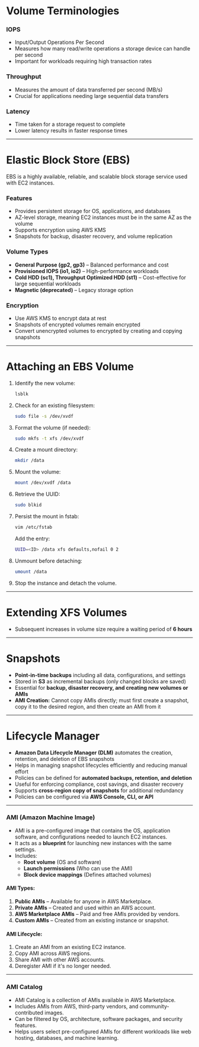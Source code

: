 # Volume Terminologies

### IOPS
- Input/Output Operations Per Second
- Measures how many read/write operations a storage device can handle per second
- Important for workloads requiring high transaction rates

### Throughput
- Measures the amount of data transferred per second (MB/s)
- Crucial for applications needing large sequential data transfers

### Latency
- Time taken for a storage request to complete
- Lower latency results in faster response times

---

# Elastic Block Store (EBS)
EBS is a highly available, reliable, and scalable block storage service used with EC2 instances.

### Features
- Provides persistent storage for OS, applications, and databases
- AZ-level storage, meaning EC2 instances must be in the same AZ as the volume
- Supports encryption using AWS KMS
- Snapshots for backup, disaster recovery, and volume replication

### Volume Types
- **General Purpose (gp2, gp3)** – Balanced performance and cost
- **Provisioned IOPS (io1, io2)** – High-performance workloads
- **Cold HDD (sc1), Throughput Optimized HDD (st1)** – Cost-effective for large sequential workloads
- **Magnetic (deprecated)** – Legacy storage option

### Encryption
- Use AWS KMS to encrypt data at rest
- Snapshots of encrypted volumes remain encrypted
- Convert unencrypted volumes to encrypted by creating and copying snapshots

---

# Attaching an EBS Volume
1. Identify the new volume:
   ```bash
   lsblk
   ```
2. Check for an existing filesystem:
   ```bash
   sudo file -s /dev/xvdf
   ```
3. Format the volume (if needed):
   ```bash
   sudo mkfs -t xfs /dev/xvdf
   ```
4. Create a mount directory:
   ```bash
   mkdir /data
   ```
5. Mount the volume:
   ```bash
   mount /dev/xvdf /data
   ```
6. Retrieve the UUID:
   ```bash
   sudo blkid
   ```
7. Persist the mount in fstab:
   ```bash
   vim /etc/fstab
   ```
   Add the entry:
   ```bash
   UUID=<ID> /data xfs defaults,nofail 0 2
   ```
8. Unmount before detaching:
   ```bash
   umount /data
   ```
9. Stop the instance and detach the volume.

---

# Extending XFS Volumes
- Subsequent increases in volume size require a waiting period of **6 hours**

---

# Snapshots
- **Point-in-time backups** including all data, configurations, and settings
- Stored in **S3** as incremental backups (only changed blocks are saved)
- Essential for **backup, disaster recovery, and creating new volumes or AMIs**
- **AMI Creation:** Cannot copy AMIs directly; must first create a snapshot, copy it to the desired region, and then create an AMI from it

---

# Lifecycle Manager
- **Amazon Data Lifecycle Manager (DLM)** automates the creation, retention, and deletion of EBS snapshots
- Helps in managing snapshot lifecycles efficiently and reducing manual effort
- Policies can be defined for **automated backups, retention, and deletion**
- Useful for enforcing compliance, cost savings, and disaster recovery
- Supports **cross-region copy of snapshots** for additional redundancy
- Policies can be configured via **AWS Console, CLI, or API**

---

### AMI (Amazon Machine Image)
- AMI is a pre-configured image that contains the OS, application software, and configurations needed to launch EC2 instances.
- It acts as a **blueprint** for launching new instances with the same settings.
- Includes:
  - **Root volume** (OS and software)
  - **Launch permissions** (Who can use the AMI)
  - **Block device mappings** (Defines attached volumes)

#### AMI Types:
1. **Public AMIs** – Available for anyone in AWS Marketplace.
2. **Private AMIs** – Created and used within an AWS account.
3. **AWS Marketplace AMIs** – Paid and free AMIs provided by vendors.
4. **Custom AMIs** – Created from an existing instance or snapshot.

#### AMI Lifecycle:
1. Create an AMI from an existing EC2 instance.
2. Copy AMI across AWS regions.
3. Share AMI with other AWS accounts.
4. Deregister AMI if it's no longer needed.

---

### AMI Catalog
- AMI Catalog is a collection of AMIs available in AWS Marketplace.
- Includes AMIs from AWS, third-party vendors, and community-contributed images.
- Can be filtered by OS, architecture, software packages, and security features.
- Helps users select pre-configured AMIs for different workloads like web hosting, databases, and machine learning.